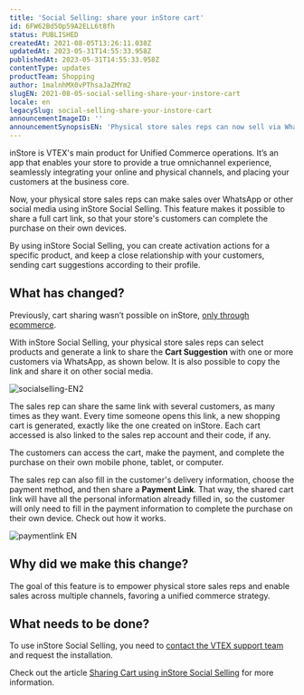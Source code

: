```yaml
---
title: 'Social Selling: share your inStore cart'
id: 6FW62Bd5Op59A2ELL6t8fh
status: PUBLISHED
createdAt: 2021-08-05T13:26:11.038Z
updatedAt: 2023-05-31T14:55:33.958Z
publishedAt: 2023-05-31T14:55:33.958Z
contentType: updates
productTeam: Shopping
author: 1malnhMX0vPThsaJaZMYm2
slugEN: 2021-08-05-social-selling-share-your-instore-cart
locale: en
legacySlug: social-selling-share-your-instore-cart
announcementImageID: ''
announcementSynopsisEN: 'Physical store sales reps can now sell via WhatsApp or social media using inStore Social Selling.'
---
```


inStore is VTEX's main product for Unified Commerce operations. It’s an app that enables your store to provide a true omnichannel experience, seamlessly integrating your online and physical channels, and placing your customers at the business core.

Now, your physical store sales reps can make sales over WhatsApp or other social media using inStore Social Selling. This feature makes it possible to share a full cart link, so that your store's customers can complete the purchase on their own devices.

By using inStore Social Selling, you can create activation actions for a specific product, and keep a close relationship with your customers, sending cart suggestions according to their profile.

## What has changed?

Previously, cart sharing wasn’t possible on inStore, [only through ecommerce](https://help.vtex.com/en/tutorial/how-to-use-the-shareable-cart-app--3ePPpkmeZ96GXbeIoGZbTN).

With inStore Social Selling, your physical store sales reps can select products and generate a link to share the **Cart Suggestion** with one or more customers via WhatsApp, as shown below. It is also possible to copy the link and share it on other social media.

![socialselling-EN2](https://images.ctfassets.net/alneenqid6w5/1jdz7EIobEDMQqdRmdIVJY/e1fd62dd05b2468ba4cb198572a5bce8/socialselling-EN2.gif)

The sales rep can share the same link with several customers, as many times as they want. Every time someone opens this link, a new shopping cart is generated, exactly like the one created on inStore. Each cart accessed is also linked to the sales rep account and their code, if any.

The customers can access the cart, make the payment, and complete the purchase on their own mobile phone, tablet, or computer.

The sales rep can also fill in the customer's delivery information, choose the payment method, and then share a **Payment Link**. That way, the shared cart link will have all the personal information already filled in, so the customer will only need to fill in the payment information to complete the purchase on their own device.  Check out how it works.

![paymentlink EN](//images.ctfassets.net/alneenqid6w5/7FjwJywOLKl0WjdC8U1IFc/b20493f0a9350f2ae8574441fc6bbc9f/paymentlink_EN.gif)

## Why did we make this change?

The goal of this feature is to empower physical store sales reps and enable sales across multiple channels, favoring a unified commerce strategy.

## What needs to be done?

To use inStore Social Selling, you need to [contact the VTEX support team](https://support.vtex.com/hc/pt-br/requests) and request the installation.

Check out the article [Sharing Cart using inStore Social Selling](https://help.vtex.com/en/tracks/instore-usando-o-app--4BYzQIwyOHvnmnCYQgLzdr/6deiffo22iKkY27PkfstXy) for more information.
